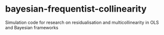 # bayesian-frequentist-collinearity
Simulation code for research on residualisation and multicollinearity in OLS and Bayesian frameworks
